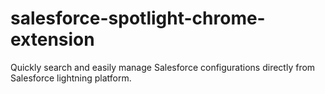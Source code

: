 # salesforce-spotlight-chrome-extension
Quickly search and easily manage Salesforce configurations directly from Salesforce lightning platform.
